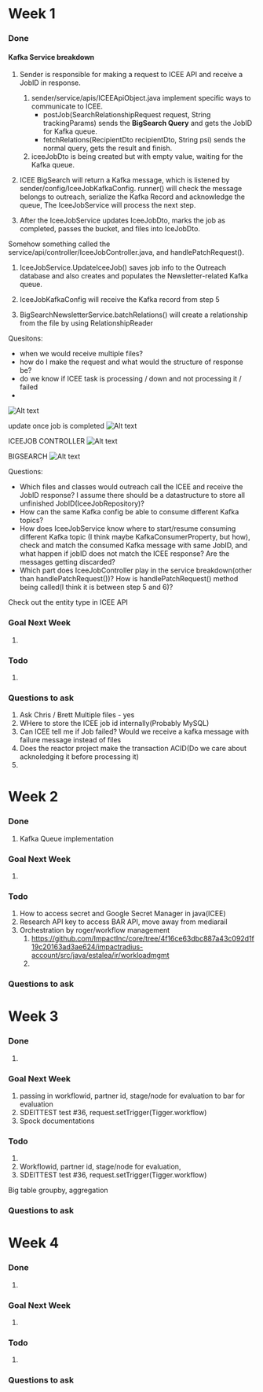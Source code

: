 # Week 1
### Done 
#### Kafka Service breakdown

1. Sender is responsible for making a request to ICEE API and receive a JobID in response.
   1. sender/service/apis/ICEEApiObject.java implement specific ways to communicate to ICEE.  
      - postJob(SearchRelationshipRequest request, String trackingParams) sends the **BigSearch Query** and gets the JobID for Kafka queue.
      - fetchRelations(RecipientDto recipientDto, String psi) sends the normal query, gets the result and finish.
   2. iceeJobDto is being created but with empty value, waiting for the Kafka queue.

2. ICEE BigSearch will return a Kafka message, which is listened by sender/config/IceeJobKafkaConfig. runner() will check the message belongs to outreach, serialize the Kafka Record and acknowledge the queue, The IceeJobService will process the next step.

3. After the IceeJobService updates IceeJobDto, marks the job as completed, passes the bucket, and files into IceJobDto.

Somehow something called the service/api/controller/IceeJobController.java, and handlePatchRequest().

1. IceeJobService.UpdateIceeJob() saves job info to the Outreach database and also creates and populates the Newsletter-related Kafka queue.

2. IceeJobKafkaConfig will receive the Kafka record from step 5

3. BigSearchNewsletterService.batchRelations() will create a relationship from the file by using RelationshipReader





Quesitons:
- when we would receive multiple files?
- how do I make the request and what would the structure of response be?
- do we know if ICEE task is processing / down and not processing it / failed
- 



![Alt text](image-1.png)


update once job is completed
![Alt text](image-2.png)

ICEEJOB CONTROLLER
![Alt text](image-3.png)

BIGSEARCH
![Alt text](image-4.png)



   Questions:
   - Which files and classes would outreach call the ICEE and receive the JobID response? I assume there should be a datastructure to store all unfinished JobID(IceeJobRepository)? 
   - How can the same Kafka config be able to consume different Kafka topics?
   - How does IceeJobService know where to start/resume consuming different Kafka topic (I think maybe KafkaConsumerProperty, but how), check and match the consumed Kafka message with same JobID, and what happen if jobID does not match the ICEE response? Are the messages getting discarded?
   - Which part does IceeJobController play in the service breakdown(other than handlePatchRequest())? How is handlePatchRequest() method being called(I think it is between step 5 and 6)?



Check out the entity type in ICEE API

### Goal Next Week
1. 

### Todo
1. 

### Questions to ask
1. Ask Chris / Brett Multiple files - yes
2. WHere to store the ICEE job id internally(Probably MySQL)
3. Can ICEE tell me if Job failed? Would we receive a kafka message with failure message instead of files
4. Does the reactor project make the transaction ACID(Do we care about acknoledging it before processing it)
5. 

# Week 2
### Done 
1. Kafka Queue implementation

### Goal Next Week
1. 

### Todo
1. How to access secret and Google Secret Manager in java(ICEE)
2. Research API key to access BAR API, move away from mediarail
3. Orchestration by roger/workflow management
   1. https://github.com/ImpactInc/core/tree/4f16ce63dbc887a43c092d1f19c20163ad3ae624/impactradius-account/src/java/estalea/ir/workloadmgmt
   2. 

### Questions to ask

# Week 3
### Done 
1. 

### Goal Next Week
1. passing in workflowid, partner id, stage/node for evaluation to bar for evaluation
2. SDEITTEST test #36, request.setTrigger(Tigger.workflow)
3. Spock documentations

### Todo
1. 
2. Workflowid, partner id, stage/node for evaluation, 
3. SDEITTEST test #36, request.setTrigger(Tigger.workflow)

Big table groupby, aggregation

### Questions to ask

# Week 4
### Done 
1. 

### Goal Next Week
1. 

### Todo
1. 

### Questions to ask

